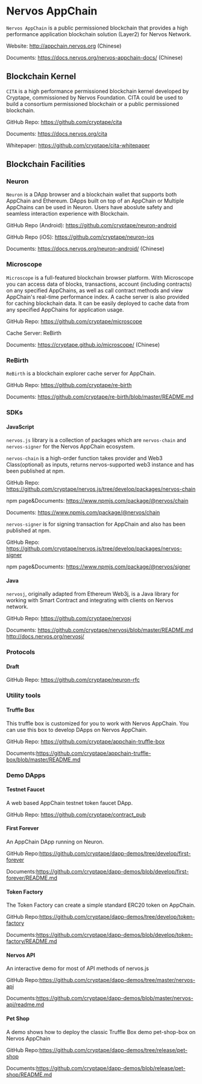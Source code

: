 # Nervos AppChain

`Nervos AppChain` is a public permissioned blockchain that provides a high performance application blockchain solution (Layer2) for Nervos Network.

Website: http://appchain.nervos.org (Chinese)

Documents: https://docs.nervos.org/nervos-appchain-docs/ (Chinese)

## Blockchain Kernel

`CITA` is a high performance permissioned blockchain kernel developed by Cryptape, commissioned by Nervos Foundation. CITA could be used to build a consortium permissioned blockchain or a public permissioned blockchain.

GitHub Repo: https://github.com/cryptape/cita

Documents: https://docs.nervos.org/cita

Whitepaper: https://github.com/cryptape/cita-whitepaper

## Blockchain Facilities

### Neuron

`Neuron` is a DApp browser and a blockchain wallet that supports both AppChain and Ethereum. DApps built on top of an AppChain or Multiple AppChains can be used in Neuron. Users have aboslute safety and seamless interaction experience with Blockchain.

GitHub Repo (Android): https://github.com/cryptape/neuron-android

GitHub Repo (iOS): https://github.com/cryptape/neuron-ios

Documents: https://docs.nervos.org/neuron-android/ (Chinese)

### Microscope

`Microscope` is a full-featured blockchain browser platform. With Microscope you can access data of blocks, transactions, account (including contracts) on any specified AppChains, as well as call contract methods and view AppChain's real-time performance index. A cache server is also provided for caching blockchain data. It can be easily deployed to cache data from any specified AppChains for application usage.

GitHub Repo: https://github.com/cryptape/microscope

Cache Server: ReBirth

Documents: https://cryptape.github.io/microscope/ (Chinese)

### ReBirth

`ReBirth` is a blockchain explorer cache server for AppChain.

GitHub Repo: https://github.com/cryptape/re-birth

Documents: https://github.com/cryptape/re-birth/blob/master/README.md

### SDKs

#### JavaScript

`nervos.js` library is a collection of packages which are `nervos-chain` and `nervos-signer` for the Nervos AppChain ecosystem.

`nervos-chain` is a high-order function takes provider and Web3 Class(optional) as inputs, returns nervos-supported web3 instance and has been published at npm.

GitHub Repo: https://github.com/cryptape/nervos.js/tree/develop/packages/nervos-chain

npm page&Documents: https://www.npmjs.com/package/@nervos/chain

Documents: https://www.npmjs.com/package/@nervos/chain

`nervos-signer` is for signing transaction for AppChain and also has been published at npm.

GitHub Repo: https://github.com/cryptape/nervos.js/tree/develop/packages/nervos-signer

npm page&Documents: https://www.npmjs.com/package/@nervos/signer


#### Java 

`nervosj`, originally adapted from Ethereum Web3j, is a Java library for working with Smart Contract and integrating with clients on Nervos network.

GitHub Repo: https://github.com/cryptape/nervosj

Documents: https://github.com/cryptape/nervosj/blob/master/README.md  http://docs.nervos.org/nervosj/

### Protocols

#### Draft
GitHub Repo: https://github.com/cryptape/neuron-rfc

### Utility tools

#### Truffle Box

This truffle box is customized for you to work with Nervos AppChain. You can use this box to develop DApps on Nervos AppChain. 

GitHub Repo: https://github.com/cryptape/appchain-truffle-box

Documents:https://github.com/cryptape/appchain-truffle-box/blob/master/README.md

### Demo DApps

#### Testnet Faucet

A web based AppChain testnet token faucet DApp.

GitHub Repo: https://github.com/cryptape/contract_pub

#### First Forever

An AppChain DApp running on Neuron. 

GitHub Repo:https://github.com/cryptape/dapp-demos/tree/develop/first-forever

Documents:https://github.com/cryptape/dapp-demos/blob/develop/first-forever/README.md

#### Token Factory

The Token Factory can create a simple standard ERC20 token on AppChain.

GitHub Repo:https://github.com/cryptape/dapp-demos/tree/develop/token-factory

Documents:https://github.com/cryptape/dapp-demos/blob/develop/token-factory/README.md

#### Nervos API

An interactive demo for most of API methods of nervos.js

GitHub Repo:https://github.com/cryptape/dapp-demos/tree/master/nervos-api

Documents:https://github.com/cryptape/dapp-demos/blob/master/nervos-api/readme.md

#### Pet Shop

A demo shows how to deploy the classic Truffle Box demo pet-shop-box on Nervos AppChain

GitHub Repo:https://github.com/cryptape/dapp-demos/tree/release/pet-shop

Documents:https://github.com/cryptape/dapp-demos/blob/release/pet-shop/README.md
